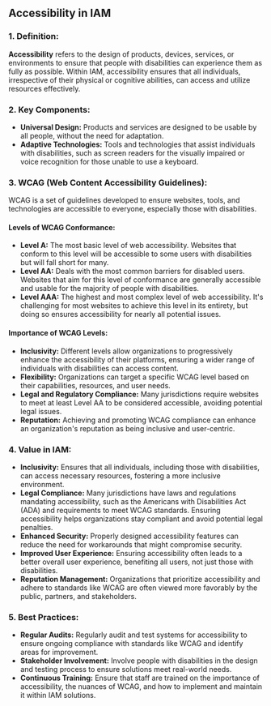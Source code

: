 ## **Accessibility in IAM**

### **1. Definition:**

**Accessibility** refers to the design of products, devices, services, or environments to ensure that people with disabilities can experience them as fully as possible. Within IAM, accessibility ensures that all individuals, irrespective of their physical or cognitive abilities, can access and utilize resources effectively.

### **2. Key Components:**

- **Universal Design:** Products and services are designed to be usable by all people, without the need for adaptation.
- **Adaptive Technologies:** Tools and technologies that assist individuals with disabilities, such as screen readers for the visually impaired or voice recognition for those unable to use a keyboard.

### **3. WCAG (Web Content Accessibility Guidelines):**

WCAG is a set of guidelines developed to ensure websites, tools, and technologies are accessible to everyone, especially those with disabilities. 

#### **Levels of WCAG Conformance:**

- **Level A:** The most basic level of web accessibility. Websites that conform to this level will be accessible to some users with disabilities but will fall short for many.
- **Level AA:** Deals with the most common barriers for disabled users. Websites that aim for this level of conformance are generally accessible and usable for the majority of people with disabilities.
- **Level AAA:** The highest and most complex level of web accessibility. It's challenging for most websites to achieve this level in its entirety, but doing so ensures accessibility for nearly all potential issues.

#### **Importance of WCAG Levels:**

- **Inclusivity:** Different levels allow organizations to progressively enhance the accessibility of their platforms, ensuring a wider range of individuals with disabilities can access content.
- **Flexibility:** Organizations can target a specific WCAG level based on their capabilities, resources, and user needs.
- **Legal and Regulatory Compliance:** Many jurisdictions require websites to meet at least Level AA to be considered accessible, avoiding potential legal issues.
- **Reputation:** Achieving and promoting WCAG compliance can enhance an organization's reputation as being inclusive and user-centric.

### **4. Value in IAM:**

- **Inclusivity:** Ensures that all individuals, including those with disabilities, can access necessary resources, fostering a more inclusive environment.
- **Legal Compliance:** Many jurisdictions have laws and regulations mandating accessibility, such as the Americans with Disabilities Act (ADA) and requirements to meet WCAG standards. Ensuring accessibility helps organizations stay compliant and avoid potential legal penalties.
- **Enhanced Security:** Properly designed accessibility features can reduce the need for workarounds that might compromise security.
- **Improved User Experience:** Ensuring accessibility often leads to a better overall user experience, benefiting all users, not just those with disabilities.
- **Reputation Management:** Organizations that prioritize accessibility and adhere to standards like WCAG are often viewed more favorably by the public, partners, and stakeholders.

### **5. Best Practices:**

- **Regular Audits:** Regularly audit and test systems for accessibility to ensure ongoing compliance with standards like WCAG and identify areas for improvement.
- **Stakeholder Involvement:** Involve people with disabilities in the design and testing process to ensure solutions meet real-world needs.
- **Continuous Training:** Ensure that staff are trained on the importance of accessibility, the nuances of WCAG, and how to implement and maintain it within IAM solutions.
